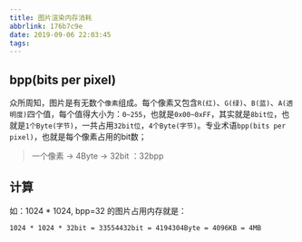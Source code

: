 ```yaml
---
title: 图片渲染内存消耗
abbrlink: 176b7c9e
date: 2019-09-06 22:03:45
tags:
---
```



## bpp(bits per pixel)

众所周知，图片是有无数个`像素`组成。每个像素又包含`R(红)`、`G(绿)`、`B(蓝)`、`A(透明度)`四个值，每个值得大小为：`0~255`，也就是`0x00~0xFF`，其实就是`8bit位`，也就是`1个Byte(字节)`，一共占用`32bit位`，`4个Byte(字节)`。专业术语`bpp(bits per pixel)`，也就是每个像素占用的bit数；

<!-- more -->

> 一个像素 -> 4Byte  ->  32bit ：32bpp


## 计算

如：1024 * 1024, bpp=32 的图片占用内存就是：

```objc
1024 * 1024 * 32bit = 33554432bit = 4194304Byte = 4096KB = 4MB
```

